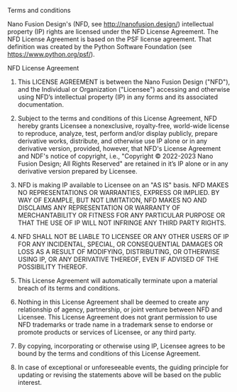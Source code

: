 Terms and conditions

Nano Fusion Design's (NFD, see http://nanofusion.design/) intellectual property (IP) rights are licensed under the NFD License Agreement. The NFD License Agreement is based on the PSF license agreement. That definition was created by the Python Software Foundation (see https://www.python.org/psf/).

NFD License Agreement

1. This LICENSE AGREEMENT is between the Nano Fusion Design ("NFD"), and the Individual or Organization ("Licensee") accessing and otherwise using NFD’s intellectual property (IP) in any forms and its associated documentation.

2. Subject to the terms and conditions of this License Agreement, NFD hereby grants Licensee a nonexclusive, royalty-free, world-wide license to reproduce, analyze, test, perform and/or display publicly, prepare derivative works, distribute, and otherwise use IP alone or in any derivative version, provided, however, that NFD's License Agreement and NDF's notice of copyright, i.e., "Copyright © 2022-2023 Nano Fusion Design; All Rights Reserved" are retained in it’s IP alone or in any derivative version prepared by Licensee.

3. NFD is making IP available to Licensee on an "AS IS" basis.
NFD MAKES NO REPRESENTATIONS OR WARRANTIES, EXPRESS OR IMPLIED.  BY WAY OF EXAMPLE, BUT NOT LIMITATION, NFD MAKES NO AND DISCLAIMS ANY REPRESENTATION OR WARRANTY OF MERCHANTABILITY OR FITNESS FOR ANY PARTICULAR PURPOSE OR THAT THE USE OF IP WILL NOT INFRINGE ANY THIRD PARTY RIGHTS.

4. NFD SHALL NOT BE LIABLE TO LICENSEE OR ANY OTHER USERS OF IP FOR ANY INCIDENTAL, SPECIAL, OR CONSEQUENTIAL DAMAGES OR LOSS AS A RESULT OF MODIFYING, DISTRIBUTING, OR OTHERWISE USING IP, OR ANY DERIVATIVE THEREOF, EVEN IF ADVISED OF THE POSSIBILITY THEREOF.

5. This License Agreement will automatically terminate upon a material breach of its terms and conditions.

6. Nothing in this License Agreement shall be deemed to create any relationship of agency, partnership, or joint venture between NFD and Licensee. This License Agreement does not grant permission to use NFD trademarks or trade name in a trademark sense to endorse or promote products or services of Licensee, or any third party.

7. By copying, incorporating or otherwise using IP, Licensee agrees to be bound by the terms and conditions of this License Agreement.

8. In case of exceptional or unforeseeable events, the guiding principle for updating or revising the statements above will be based on the public interest.

